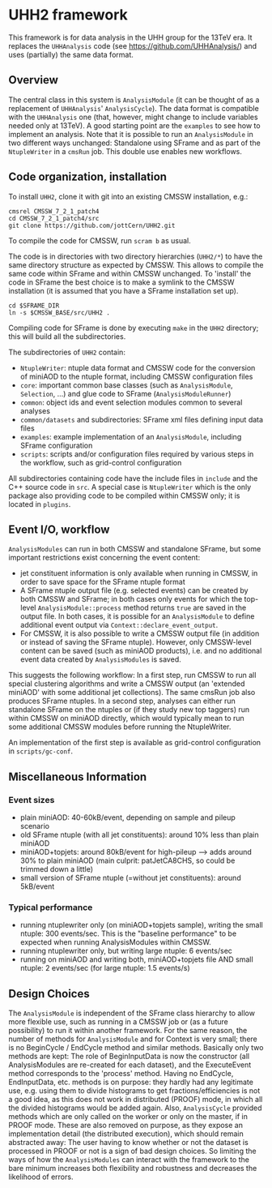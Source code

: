 # UHH2 framework

This framework is for data analysis in the UHH group for the 13TeV era.
It replaces the `UHHAnalysis` code (see https://github.com/UHHAnalysis/) and
uses (partially) the same data format.

## Overview

The central class in this system is `AnalysisModule` (it can
be thought of as a replacement of `UHHAnalysis`' `AnalysisCycle`). The data format
is compatible with the `UHHAnalysis` one (that, however, might change to
include variables needed only at 13TeV). A good starting point are the `examples` to see how to
implement an analysis. Note that it is possible to run an `AnalysisModule` in two different ways unchanged:
Standalone using SFrame and as part of the `NtupleWriter` in a `cmsRun` job. This double use enables new workflows.



## Code organization, installation

To install `UHH2`, clone it with git into an existing CMSSW installation, e.g.:

```
cmsrel CMSSW_7_2_1_patch4
cd CMSSW_7_2_1_patch4/src
git clone https://github.com/jottCern/UHH2.git
```

To compile the code for CMSSW, run `scram b` as usual.

The code is in directories with two directory hierarchies (`UHH2/*`) to have the same directory structure
as expected by CMSSW. This allows to compile the same code within SFrame and within CMSSW unchanged. To 'install'
the code in SFrame the best choice is to make a symlink to the CMSSW installation (it is assumed that you have
a SFrame installation set up).

```
cd $SFRAME_DIR
ln -s $CMSSW_BASE/src/UHH2 .
```

Compiling code for SFrame is done by executing `make` in the `UHH2` directory; this will build all the subdirectories.

The subdirectories of `UHH2` contain:
 * `NtupleWriter`: ntuple data format and CMSSW code for the conversion of miniAOD to the ntuple format, including CMSSW configuration files
 * `core`: important common base classes (such as `AnalysisModule`, `Selection`, ...) and glue code to SFrame (`AnalysisModuleRunner`)
 * `common`: object ids and event selection modules common to several analyses
 * `common/datasets` and subdirectories: SFrame xml files defining input data files
 * `examples`: example implementation of an `AnalysisModule`, including SFrame configuration
 * `scripts`: scripts and/or configuration files required by various steps in the workflow, such as grid-control configuration

All subdirectories containing code have the include files in `include` and the C++ source code in `src`. A special
case is `NtupleWriter` which is the only package also providing code to be compiled within CMSSW only; it is located in `plugins`.
 

## Event I/O, workflow

`AnalysisModules` can run in both CMSSW and standalone SFrame, but some important restrictions exist
concerning the event content:
 * jet constituent information is only available when running in CMSSW, in order to save space for the SFrame ntuple format
 * A SFrame ntuple output file (e.g. selected events) can be created by both CMSSW and SFrame; in both cases only events for which the top-level `AnalysisModule::process` method returns `true` are saved in the output file. In both cases, it is possible for an `AnalysisModule` to define additional event output via `Context::declare_event_output`.
 * For CMSSW, it is also possible to write a CMSSW output file (in addition or instead of saving the SFrame ntuple). However, only CMSSW-level content can be saved (such as miniAOD products), i.e. and no additional event data created by `AnalysisModules` is saved.
   
This suggests the following workflow: In a first step, run CMSSW to run all special clustering algorithms and write a CMSSW output (an 'extended miniAOD' with some additional jet collections). The same cmsRun job also produces SFrame ntuples. In a second step, analyses can either run standalone SFrame on the ntuples or (if they study new top taggers)
run within CMSSW on miniAOD directly, which would typically mean to run some additional CMSSW modules before running the NtupleWriter.

An implementation of the first step is available as grid-control configuration in `scripts/gc-conf`.

## Miscellaneous Information

### Event sizes

 * plain miniAOD: 40-60kB/event, depending on sample and pileup scenario
 * old SFrame ntuple (with all jet constituents): around 10% less than plain miniAOD
 * miniAOD+topjets: around 80kB/event for high-pileup --> adds around 30% to plain miniAOD (main culprit: patJetCA8CHS, so could be trimmed down a little)
 * small version of SFrame ntuple (=without jet constituents): around 5kB/event


### Typical performance

 * running ntuplewriter only (on miniAOD+topjets sample), writing the small ntuple: 300 events/sec. This is the "baseline performance" to be expected when running AnalysisModules within CMSSW.
 * running ntuplewriter only, but writing large ntuple: 6 events/sec
 * running on miniAOD and writing both, miniAOD+topjets file AND small ntuple: 2 events/sec (for large ntuple: 1.5 events/s)
 
 
## Design Choices

The `AnalysisModule` is independent of the SFrame class hierarchy to allow more flexible use, such
as running in a CMSSW job or (as a future possibility) to run it within another
framework. For the same reason, the number of methods for `AnalysisModule` and
for Context is very small; there is no BeginCycle / EndCycle method and similar methods.
Basically only two methods are kept: The role of BeginInputData is now the
constructor (all AnalysisModules are re-created for each dataset), and the
ExecuteEvent method corresponds to the 'process' method. Having no EndCycle, 
EndInputData, etc. methods is on purpose: they hardly had any legitimate use,
e.g. using them to divide histograms to get fractions/efficiencies is not a good idea,
as this does not work in distributed (PROOF) mode, in which all the divided histograms
would be added again. Also, `AnalysisCycle` provided methods which are only
called on the worker or only on the master, if in PROOF mode. These are also
removed on purpose, as they expose an implementation detail (the distributed execution),
which should remain abstracted away: The user having to know whether or not
the dataset is processed in PROOF or not is a sign of bad design choices.
So limiting the ways of how the `AnalysisModules` can interact with the framework to
the bare minimum increases both flexibility and robustness and decreases the
likelihood of errors.

